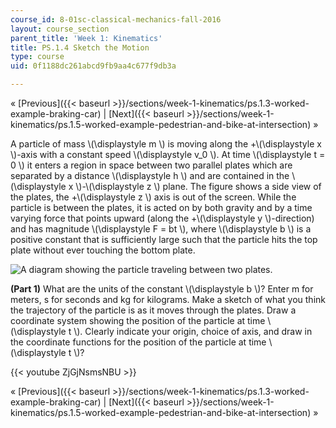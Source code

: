 ```yaml
---
course_id: 8-01sc-classical-mechanics-fall-2016
layout: course_section
parent_title: 'Week 1: Kinematics'
title: PS.1.4 Sketch the Motion
type: course
uid: 0f1188dc261abcd9fb9aa4c677f9db3a

---
```


« [Previous]({{< baseurl >}}/sections/week-1-kinematics/ps.1.3-worked-example-braking-car) | [Next]({{< baseurl >}}/sections/week-1-kinematics/ps.1.5-worked-example-pedestrian-and-bike-at-intersection) »

A particle of mass \\(\\displaystyle m \\) is moving along the +\\(\\displaystyle x \\)-axis with a constant speed \\(\\displaystyle v\_0 \\). At time \\(\\displaystyle t = 0 \\) it enters a region in space between two parallel plates which are separated by a distance \\(\\displaystyle h \\) and are contained in the \\(\\displaystyle x \\)-\\(\\displaystyle z \\) plane. The figure shows a side view of the plates, the +\\(\\displaystyle z \\) axis is out of the screen. While the particle is between the plates, it is acted on by both gravity and by a time varying force that points upward (along the +\\(\\displaystyle y \\)-direction) and has magnitude \\(\\displaystyle F = bt \\), where \\(\\displaystyle b \\) is a positive constant that is sufficiently large such that the particle hits the top plate without ever touching the bottom plate.

![A diagram showing the particle traveling between two plates.](/coursemedia/8-01sc-classical-mechanics-fall-2016/167cca16fad64cfe5da357fbbe5dc573_ParticleMovingBetweenPlates_intro.svg)

**(Part 1)** What are the units of the constant \\(\\displaystyle b \\)? Enter m for meters, s for seconds and kg for kilograms. Make a sketch of what you think the trajectory of the particle is as it moves through the plates. Draw a coordinate system showing the position of the particle at time \\(\\displaystyle t \\). Clearly indicate your origin, choice of axis, and draw in the coordinate functions for the position of the particle at time \\(\\displaystyle t \\)?

{{< youtube ZjGjNsmsNBU >}}

« [Previous]({{< baseurl >}}/sections/week-1-kinematics/ps.1.3-worked-example-braking-car) | [Next]({{< baseurl >}}/sections/week-1-kinematics/ps.1.5-worked-example-pedestrian-and-bike-at-intersection) »